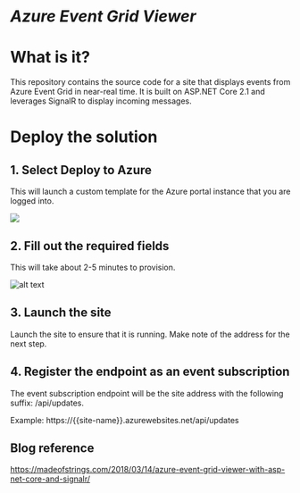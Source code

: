 # *Azure Event Grid Viewer*

# What is it?
This repository contains the source code for a site that displays events from Azure Event Grid in near-real time. It is built on ASP.NET Core 2.1 and leverages SignalR to display incoming messages.

# Deploy the solution

## 1. Select Deploy to Azure

This will launch a custom template for the Azure portal instance that you are logged into.

<a href="https://portal.azure.com/#create/Microsoft.Template/uri/https%3A%2F%2Fraw.githubusercontent.com%2Fdbarkol%2Fazure-event-grid-viewer%2Fmaster%2Fazuredeploy.json" target="_blank"><img src="http://azuredeploy.net/deploybutton.png"/></a>


## 2. Fill out the required fields 

This will take about 2-5 minutes to provision.

![alt text](https://raw.githubusercontent.com/dbarkol/azure-event-grid-viewer/master/customdeployment_sm.png)


## 3. Launch the site

Launch the site to ensure that it is running. Make note of the address for the next step.

## 4. Register the endpoint as an event subscription

The event subscription endpoint will be the site address with the following suffix: /api/updates.

Example: https://{{site-name}}.azurewebsites.net/api/updates

## Blog reference

https://madeofstrings.com/2018/03/14/azure-event-grid-viewer-with-asp-net-core-and-signalr/
